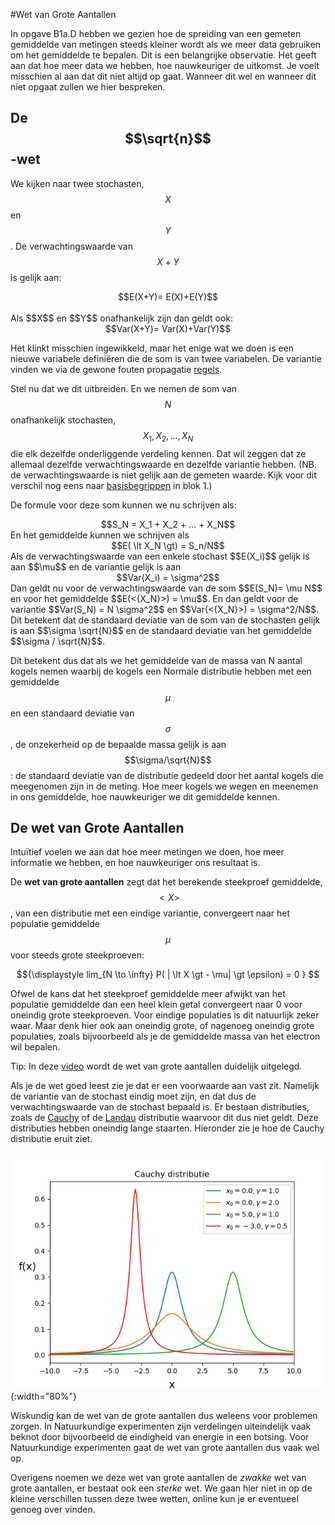 #Wet van Grote Aantallen

In opgave B1a.D hebben we gezien hoe de spreiding van een gemeten gemiddelde van 
metingen steeds kleiner wordt als we meer data gebruiken om het gemiddelde te bepalen. 
Dit is een belangrijke observatie. Het geeft aan dat hoe meer data we hebben, hoe nauwkeuriger de uitkomst. Je voelt misschien al aan dat dit niet altijd op gaat. Wanneer dit wel en wanneer dit niet opgaat zullen we hier bespreken. 

## De $$\sqrt{n}$$-wet
We kijken naar twee stochasten, $$X$$ en $$Y$$. De verwachtingswaarde van $$X+Y$$ is gelijk aan:<br>
<center> $$E(X+Y)= E(X)+E(Y)$$ </center><br>
Als $$X$$ en $$Y$$ onafhankelijk zijn dan geldt ook:<br>
<center> $$Var(X+Y)= Var(X)+Var(Y)$$</center>

Het klinkt misschien ingewikkeld, maar het enige wat we doen is een nieuwe variabele definiëren die de som is van twee variabelen. De variantie vinden we via de gewone fouten propagatie [regels](/blok-2/foutenpropagatie). 

Stel nu dat we dit uitbreiden. En we nemen de som van $$N$$ onafhankelijk stochasten, $$X_1,X_2,...,X_N$$  die elk dezelfde onderliggende verdeling kennen. Dat wil zeggen dat ze allemaal dezelfde verwachtingswaarde en dezelfde variantie hebben. 
(NB. de verwachtingswaarde is niet gelijk aan de gemeten waarde. Kijk voor dit verschil nog eens naar [basisbegrippen](/blok-1/basisbegrippen) in blok 1.) 

De formule voor deze som kunnen we nu schrijven als:<br>
<center> $$S_N = X_1 + X_2 + ... + X_N$$ <br></center>
En het gemiddelde kunnen we schrijven als <br>
<center>$$E( \lt X_N \gt) = S_n/N$$ <br></center>
Als de verwachtingswaarde van een enkele stochast $$E(X_i)$$ gelijk is aan $$\mu$$ en de variantie gelijk is aan <br>
<center>$$Var(X_i) = \sigma^2$$<br></center>
 Dan geldt nu voor de verwachtingswaarde van de som $$E(S_N)= \mu N$$ en voor het gemiddelde $$E(<{X_N}>) = \mu$$. En dan geldt voor de variantie $$Var(S_N) = N \sigma^2$$ en $$Var(<{X_N}>) = \sigma^2/N$$. 
Dit betekent dat de standaard deviatie van de som van de stochasten gelijk is aan $$\sigma \sqrt{N}$$ en de standaard deviatie van het gemiddelde $$\sigma / \sqrt{N}$$. 

Dit betekent dus dat als we het gemiddelde van de massa van N aantal kogels nemen waarbij de kogels een Normale distributie hebben met een gemiddelde $$\mu$$ en een standaard deviatie van $$\sigma$$, de onzekerheid op de bepaalde massa gelijk is aan $$\sigma/\sqrt{N}$$: de standaard deviatie van de distributie gedeeld door het aantal kogels die meegenomen zijn in de meting. Hoe meer kogels we wegen en meenemen in ons gemiddelde, hoe nauwkeuriger we dit gemiddelde kennen. 

## De wet van Grote Aantallen
Intuïtief voelen we aan dat hoe meer metingen we doen, hoe meer informatie we hebben, en hoe nauwkeuriger ons resultaat is. 

De **wet van grote aantallen** zegt dat het berekende steekproef gemiddelde, $$<{X}>$$, van een distributie met een eindige variantie, convergeert naar het populatie gemiddelde $$\mu$$ voor steeds grote steekproeven:<br>
<center>$${\displaystyle lim_{N \to \infty} P( | \lt X \gt - \mu| \gt \epsilon) = 0 } $$</center>

Ofwel de kans dat het steekproef gemiddelde meer afwijkt van het populatie gemiddelde dan een heel klein getal convergeert naar 0 voor oneindig grote steekproeven. 
Voor eindige populaties is dit natuurlijk zeker waar. Maar denk hier ook aan  oneindig grote, of nagenoeg oneindig grote populaties, zoals bijvoorbeeld als je de gemiddelde massa van het electron wil bepalen. 

Tip: In deze [video](https://www.youtube.com/watch?v=MntX3zWNWec) wordt de wet van grote aantallen duidelijk uitgelegd. 

Als je de wet goed leest zie je dat er een voorwaarde aan vast zit. Namelijk de variantie van de stochast eindig moet zijn, en dat dus de verwachtingswaarde van de stochast bepaald is. Er bestaan distributies, zoals de [Cauchy](https://nl.wikipedia.org/wiki/Cauchy-verdeling) of de [Landau](https://en.wikipedia.org/wiki/Landau_distribution) distributie waarvoor dit dus niet geldt. Deze distributies hebben oneindig lange staarten. Hieronder zie je hoe de Cauchy distributie eruit ziet.

![](CauchyDistributie.png){:width="80%"} 

Wiskundig kan de wet van de grote aantallen dus weleens voor problemen zorgen. In Natuurkundige experimenten zijn verdelingen uiteindelijk vaak beknot door bijvoorbeeld de eindigheid van energie in een botsing. Voor Natuurkundige experimenten gaat de wet van grote aantallen dus vaak wel op.

Overigens noemen we deze wet van grote aantallen de *zwakke* wet van grote aantallen, er bestaat ook een *sterke* wet. We gaan hier niet in op de kleine verschillen tussen deze twee wetten, online kun je er eventueel genoeg over vinden.
 




